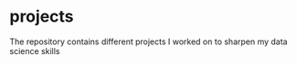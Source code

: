 # projects
The repository contains different projects I worked on to sharpen my data science skills
